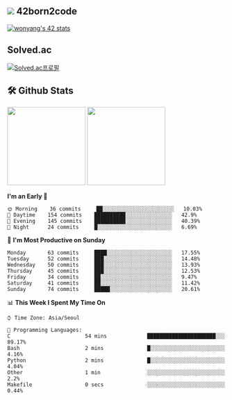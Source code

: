 
## <img src="https://img.shields.io/badge/-000000?style=flat&logo=42&logoColor=white"> 42born2code
[![wonyang's 42 stats](https://badge42.vercel.app/api/v2/cl5nhe5b6007809kydha7ht42/stats?cursusId=21&coalitionId=88)](https://profile.intra.42.fr/users/wonyang)

## Solved.ac
[![Solved.ac프로필](http://mazassumnida.wtf/api/v2/generate_badge?boj=bennyws)](https://solved.ac/bennyws)

## 🛠️ Github Stats
<p>
  <img height="180em" src="https://github-readme-stats-veggie-garden.vercel.app/api?username=gemstoneyang&show_icons=true&include_all_commits=true&bg_color=30,e96443,904e95&title_color=fff&text_color=fff">
  <img height="180em" src="https://github-readme-stats-veggie-garden.vercel.app/api/top-langs/?username=gemstoneyang&layout=compact&bg_color=30,e96443,904e95&title_color=fff&text_color=fff">
</p>

<!--START_SECTION:waka-->
**I'm an Early 🐤** 

```text
🌞 Morning    36 commits     ██░░░░░░░░░░░░░░░░░░░░░░░   10.03% 
🌆 Daytime    154 commits    ██████████░░░░░░░░░░░░░░░   42.9% 
🌃 Evening    145 commits    ██████████░░░░░░░░░░░░░░░   40.39% 
🌙 Night      24 commits     █░░░░░░░░░░░░░░░░░░░░░░░░   6.69%

```
📅 **I'm Most Productive on Sunday** 

```text
Monday       63 commits     ████░░░░░░░░░░░░░░░░░░░░░   17.55% 
Tuesday      52 commits     ███░░░░░░░░░░░░░░░░░░░░░░   14.48% 
Wednesday    50 commits     ███░░░░░░░░░░░░░░░░░░░░░░   13.93% 
Thursday     45 commits     ███░░░░░░░░░░░░░░░░░░░░░░   12.53% 
Friday       34 commits     ██░░░░░░░░░░░░░░░░░░░░░░░   9.47% 
Saturday     41 commits     ██░░░░░░░░░░░░░░░░░░░░░░░   11.42% 
Sunday       74 commits     █████░░░░░░░░░░░░░░░░░░░░   20.61%

```


📊 **This Week I Spent My Time On** 

```text
⌚︎ Time Zone: Asia/Seoul

💬 Programming Languages: 
C                        54 mins             ██████████████████████░░░   89.17% 
Bash                     2 mins              █░░░░░░░░░░░░░░░░░░░░░░░░   4.16% 
Python                   2 mins              █░░░░░░░░░░░░░░░░░░░░░░░░   4.04% 
Other                    1 min               ░░░░░░░░░░░░░░░░░░░░░░░░░   2.2% 
Makefile                 0 secs              ░░░░░░░░░░░░░░░░░░░░░░░░░   0.44%

```


<!--END_SECTION:waka-->
